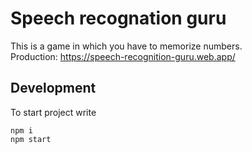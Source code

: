 # Speech recognation guru

This is a game in which you have to memorize numbers.\
Production: https://speech-recognition-guru.web.app/

## Development
To start project write
```
npm i
npm start
```